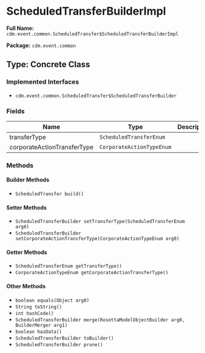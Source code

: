 # ScheduledTransferBuilderImpl

**Full Name:** `cdm.event.common.ScheduledTransfer$ScheduledTransferBuilderImpl`

**Package:** `cdm.event.common`

## Type: Concrete Class

### Implemented Interfaces

- `cdm.event.common.ScheduledTransfer$ScheduledTransferBuilder`

### Fields

| Name | Type | Description |
|------|------|-------------|
| transferType | `ScheduledTransferEnum` |  |
| corporateActionTransferType | `CorporateActionTypeEnum` |  |

### Methods

#### Builder Methods

- `ScheduledTransfer build()`

#### Setter Methods

- `ScheduledTransferBuilder setTransferType(ScheduledTransferEnum arg0)`
- `ScheduledTransferBuilder setCorporateActionTransferType(CorporateActionTypeEnum arg0)`

#### Getter Methods

- `ScheduledTransferEnum getTransferType()`
- `CorporateActionTypeEnum getCorporateActionTransferType()`

#### Other Methods

- `boolean equals(Object arg0)`
- `String toString()`
- `int hashCode()`
- `ScheduledTransferBuilder merge(RosettaModelObjectBuilder arg0, BuilderMerger arg1)`
- `boolean hasData()`
- `ScheduledTransferBuilder toBuilder()`
- `ScheduledTransferBuilder prune()`

